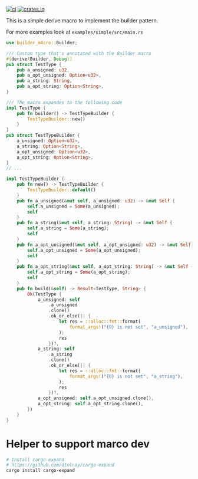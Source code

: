 [![ci](https://github.com/OkieOth/rs_observable/actions/workflows/rust.yml/badge.svg)](https://github.com/OkieOth/rs_builder_m4cro/actions/workflows/rust.yml)
[![crates.io](https://img.shields.io/crates/v/rs_builder_m4cro.svg)](https://crates.io/crates/builder_m4cro)

This is a simple derive macro to implement the builder pattern.


For more examples look at `examples/simple/src/main.rs`

```rust
use builder_m4cro::Builder;

/// Custom type that's annotated with the Builder macro
#[derive(Builder, Debug)]
pub struct TestType {
    pub a_unsigned: u32,
    pub a_opt_unsigned: Option<u32>,
    pub a_string: String,
    pub a_opt_string: Option<String>,
}

/// The macro expandes to the following code
impl TestType {
    pub fn builder() -> TestTypeBuilder {
        TestTypeBuilder::new()
    }
}
pub struct TestTypeBuilder {
    a_unsigned: Option<u32>,
    a_string: Option<String>,
    a_opt_unsigned: Option<u32>,
    a_opt_string: Option<String>,
}
// ...

impl TestTypeBuilder {
    pub fn new() -> TestTypeBuilder {
        TestTypeBuilder::default()
    }
    pub fn a_unsigned(&mut self, a_unsigned: u32) -> &mut Self {
        self.a_unsigned = Some(a_unsigned);
        self
    }
    pub fn a_string(&mut self, a_string: String) -> &mut Self {
        self.a_string = Some(a_string);
        self
    }
    pub fn a_opt_unsigned(&mut self, a_opt_unsigned: u32) -> &mut Self {
        self.a_opt_unsigned = Some(a_opt_unsigned);
        self
    }
    pub fn a_opt_string(&mut self, a_opt_string: String) -> &mut Self {
        self.a_opt_string = Some(a_opt_string);
        self
    }
    pub fn build(&self) -> Result<TestType, String> {
        Ok(TestType {
            a_unsigned: self
                .a_unsigned
                .clone()
                .ok_or_else(|| {
                    let res = ::alloc::fmt::format(
                        format_args!("{0} is not set", "a_unsigned"),
                    );
                    res
                })?,
            a_string: self
                .a_string
                .clone()
                .ok_or_else(|| {
                    let res = ::alloc::fmt::format(
                        format_args!("{0} is not set", "a_string"),
                    );
                    res
                })?,
            a_opt_unsigned: self.a_opt_unsigned.clone(),
            a_opt_string: self.a_opt_string.clone(),
        })
    }
}
```


# Helper to support marco dev

```bash
# Install cargo expand
# https://github.com/dtolnay/cargo-expand
cargo install cargo-expand


```